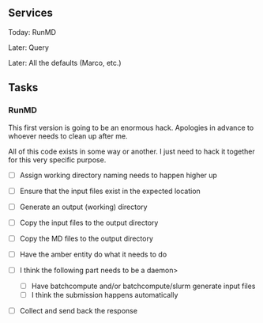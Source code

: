 ## Services

Today:  RunMD

Later: Query

Later:  All the defaults (Marco, etc.)

## Tasks

### RunMD

This first version is going to be an enormous hack.  Apologies in advance to whoever needs to clean up after me.

All of this code exists in some way or another.   I just need to hack it together for this very specific purpose.

- [ ] Assign working directory naming needs to happen higher up
- [ ] Ensure that the input files exist in the expected location
- [ ] Generate an output (working) directory
- [ ] Copy the input files to the output directory
- [ ] Copy the MD files to the output directory
- [ ] Have the amber entity do what it needs to do
- [ ] I think the following part needs to be a daemon>
	- [ ] Have batchcompute and/or batchcompute/slurm generate input files
	- [ ] I think the submission happens automatically
- [ ] Collect and send back the response

